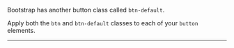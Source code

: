 <div class="challenge-instructions bootstrap"><div><section id="description">
<p>Bootstrap has another button class called <code>btn-default</code>.</p>
<p>Apply both the <code>btn</code> and <code>btn-default</code> classes to each of your <code>button</code> elements.</p>
</section></div><hr/></div>